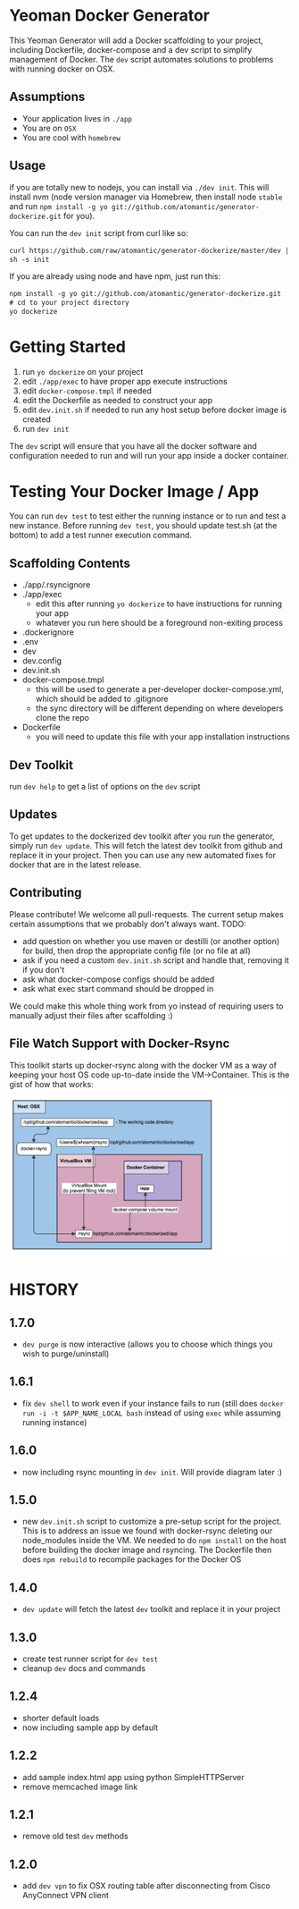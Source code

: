 # Yeoman Docker Generator

This Yeoman Generator will add a Docker scaffolding to your project, including Dockerfile, docker-compose and a dev script to simplify management of Docker.
The `dev` script automates solutions to problems with running docker on OSX.

## Assumptions

* Your application lives in `./app`
* You are on `OSX`
* You are cool with `homebrew`

## Usage

if you are totally new to nodejs, you can install via `./dev init`.
This will install nvm (node version manager via Homebrew, then install node `stable` and run `npm install -g yo git://github.com/atomantic/generator-dockerize.git` for you).

You can run the `dev init` script from curl like so:
```
curl https://github.com/raw/atomantic/generator-dockerize/master/dev | sh -s init
```

If you are already using node and have npm, just run this:

```
npm install -g yo git://github.com/atomantic/generator-dockerize.git
# cd to your project directory
yo dockerize
```

# Getting Started

1. run `yo dockerize` on your project
2. edit `./app/exec` to have proper app execute instructions
3. edit `docker-compose.tmpl` if needed
4. edit the Dockerfile as needed to construct your app
5. edit `dev.init.sh` if needed to run any host setup before docker image is created
5. run `dev init`

The `dev` script will ensure that you have all the docker software and configuration needed to run and will run your app inside a docker container.

# Testing Your Docker Image / App
You can run `dev test` to test either the running instance or to run and test a new instance.
Before running `dev test`, you should update test.sh (at the bottom) to add a test runner execution command.

## Scaffolding Contents

* ./app/.rsyncignore
* ./app/exec
  * edit this after running `yo dockerize` to have instructions for running your app
  * whatever you run here should be a foreground non-exiting process
* .dockerignore
* .env
* dev
* dev.config
* dev.init.sh
* docker-compose.tmpl
  * this will be used to generate a per-developer docker-compose.yml, which should be added to .gitignore
  * the sync directory will be different depending on where developers clone the repo
* Dockerfile
  * you will need to update this file with your app installation instructions

## Dev Toolkit

run `dev help` to get a list of options on the `dev` script

## Updates

To get updates to the dockerized dev toolkit after you run the generator, simply run `dev update`. This will fetch the latest dev toolkit from github and replace it in your project. Then you can use any new automated fixes for docker that are in the latest release.

## Contributing
Please contribute! We welcome all pull-requests. The current setup makes certain assumptions that we probably don't always want. TODO:
* add question on whether you use maven or destilli (or another option) for build, then drop the appropriate config file (or no file at all)
* ask if you need a custom `dev.init.sh` script and handle that, removing it if you don't
* ask what docker-compose configs should be added
* ask what exec start command should be dropped in

We could make this whole thing work from yo instead of requiring users to manually adjust their files after scaffolding :)

## File Watch Support with Docker-Rsync

This toolkit starts up docker-rsync along with the docker VM as a way of keeping your host OS code up-to-date inside the VM->Container. This is the gist of how that works:

![Running](https://github.com/atomantic/generator-dockerize/raw/master/docs/docker-rsync.png)

# HISTORY

## 1.7.0
  - `dev purge` is now interactive (allows you to choose which things you wish to purge/uninstall)

## 1.6.1
  - fix `dev shell` to work even if your instance fails to run (still does `docker run -i -t $APP_NAME_LOCAL bash` instead of using `exec` while assuming running instance)

## 1.6.0
  - now including rsync mounting in `dev init`. Will provide diagram later :)

## 1.5.0
  - new `dev.init.sh` script to customize a pre-setup script for the project. This is to address an issue we found with docker-rsync deleting our node_modules inside the VM. We needed to do `npm install` on the host before building the docker image and rsyncing. The Dockerfile then does `npm rebuild` to recompile packages for the Docker OS

## 1.4.0
  - `dev update` will fetch the latest `dev` toolkit and replace it in your project

## 1.3.0
  - create test runner script for `dev test`
  - cleanup `dev` docs and commands

## 1.2.4
  - shorter default loads
  - now including sample app by default

## 1.2.2
  - add sample index.html app using python SimpleHTTPServer
  - remove memcached image link

## 1.2.1
  - remove old test `dev` methods

## 1.2.0
  - add `dev vpn` to fix OSX routing table after disconnecting from Cisco AnyConnect VPN client
